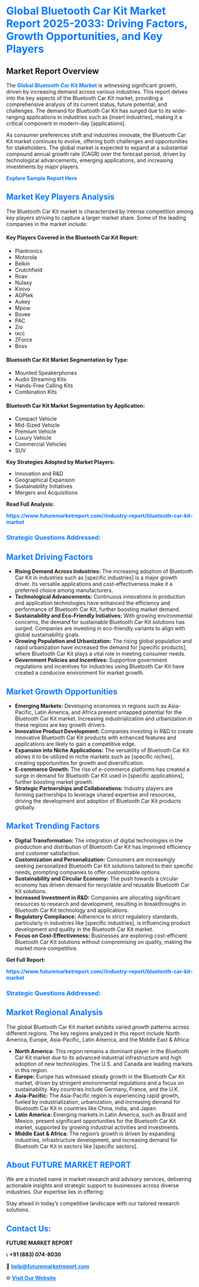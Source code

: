 <h1 style="color: #007BFF;">Global Bluetooth Car Kit Market Report 2025-2033: Driving Factors, Growth Opportunities, and Key Players</h1>

<section id="overview">
<h2>Market Report Overview</h2>
<p>The <a href="https://www.futuremarketreport.com//industry-report/bluetooth-car-kit-market" style="color: #007BFF; text-decoration: none;"><strong>Global Bluetooth Car Kit Market</strong></a> is witnessing significant growth, driven by increasing demand across various industries. This report delves into the key aspects of the Bluetooth Car Kit market, providing a comprehensive analysis of its current status, future potential, and challenges. The demand for Bluetooth Car Kit has surged due to its wide-ranging applications in industries such as [insert industries], making it a critical component in modern-day [applications].</p>
<p>As consumer preferences shift and industries innovate, the Bluetooth Car Kit market continues to evolve, offering both challenges and opportunities for stakeholders. The global market is expected to expand at a substantial compound annual growth rate (CAGR) over the forecast period, driven by technological advancements, emerging applications, and increasing investments by major players.</p>
</section>

<section id="overview">
<p><a href="https://www.futuremarketreport.com//request-sample/reportId=60462" style="color: #007BFF; text-decoration: none;"><strong>Explore Sample Report Here</strong></a></p>
</section>

<section id="key-players">
<h2 style="color: #007BFF;">Market Key Players Analysis</h2>
<p>The Bluetooth Car Kit market is characterized by intense competition among key players striving to capture a larger market share. Some of the leading companies in the market include:</p>
<h4>Key Players Covered in the Bluetooth Car Kit Report:</h4>
<ul><li>Plantronics</li><li>Motorola</li><li>Belkin</li><li>Crutchfield</li><li>Roav</li><li>Nulaxy</li><li>Kinivo</li><li>AGPtek</li><li>Aukey</li><li>Mpow</li><li>Bovee</li><li>PAC</li><li>Zio</li><li>ixcc</li><li>ZForce</li><li>Boss</li></ul>
<h4>Bluetooth Car Kit Market Segmentation by Type:</h4>
<ul><li>Mounted Speakerphones</li><li>Audio Streaming Kits</li><li>Hands-Free Calling Kits</li><li>Combination Kits</li></ul>

<h4>Bluetooth Car Kit Market Segmentation by Application:</h4>
<ul><li>Compact Vehicle</li><li>Mid-Sized Vehicle</li><li>Premium Vehicle</li><li>Luxury Vehicle</li><li>Commercial Vehicles</li><li>SUV</li></ul>
<p><strong>Key Strategies Adopted by Market Players:</strong></p>
<ul>
<li>Innovation and R&D</li>
<li>Geographical Expansion</li>
<li>Sustainability Initiatives</li>
<li>Mergers and Acquisitions</li>
</ul>
</section>

<section>
<p><strong>Read Full Analysis: </strong></p><a href="https://www.futuremarketreport.com//industry-report/bluetooth-car-kit-market" style="color: #007BFF; text-decoration: none;"><strong>https://www.futuremarketreport.com//industry-report/bluetooth-car-kit-market</strong></a>
<h3 style="color: #007BFF;">Strategic Questions Addressed:</h3>
</section>

<section id="driving-factors">
<h2 style="color: #007BFF;">Market Driving Factors</h2>
<ul>
<li><strong>Rising Demand Across Industries:</strong> The increasing adoption of Bluetooth Car Kit in industries such as [specific industries] is a major growth driver. Its versatile applications and cost-effectiveness make it a preferred choice among manufacturers.</li>
<li><strong>Technological Advancements:</strong> Continuous innovations in production and application technologies have enhanced the efficiency and performance of Bluetooth Car Kit, further boosting market demand.</li>
<li><strong>Sustainability and Eco-Friendly Initiatives:</strong> With growing environmental concerns, the demand for sustainable Bluetooth Car Kit solutions has surged. Companies are investing in eco-friendly variants to align with global sustainability goals.</li>
<li><strong>Growing Population and Urbanization:</strong> The rising global population and rapid urbanization have increased the demand for [specific products], where Bluetooth Car Kit plays a vital role in meeting consumer needs.</li>
<li><strong>Government Policies and Incentives:</strong> Supportive government regulations and incentives for industries using Bluetooth Car Kit have created a conducive environment for market growth.</li>
</ul>
</section>

<section id="growth-opportunities">
<h2 style="color: #007BFF;">Market Growth Opportunities</h2>
<ul>
<li><strong>Emerging Markets:</strong> Developing economies in regions such as Asia-Pacific, Latin America, and Africa present untapped potential for the Bluetooth Car Kit market. Increasing industrialization and urbanization in these regions are key growth drivers.</li>
<li><strong>Innovative Product Development:</strong> Companies investing in R&D to create innovative Bluetooth Car Kit products with enhanced features and applications are likely to gain a competitive edge.</li>
<li><strong>Expansion into Niche Applications:</strong> The versatility of Bluetooth Car Kit allows it to be utilized in niche markets such as [specific niches], creating opportunities for growth and diversification.</li>
<li><strong>E-commerce Growth:</strong> The rise of e-commerce platforms has created a surge in demand for Bluetooth Car Kit used in [specific applications], further boosting market growth.</li>
<li><strong>Strategic Partnerships and Collaborations:</strong> Industry players are forming partnerships to leverage shared expertise and resources, driving the development and adoption of Bluetooth Car Kit products globally.</li>
</ul>
</section>

<section id="trending-factors">
<h2 style="color: #007BFF;">Market Trending Factors</h2>
<ul>
<li><strong>Digital Transformation:</strong> The integration of digital technologies in the production and distribution of Bluetooth Car Kit has improved efficiency and customer satisfaction.</li>
<li><strong>Customization and Personalization:</strong> Consumers are increasingly seeking personalized Bluetooth Car Kit solutions tailored to their specific needs, prompting companies to offer customizable options.</li>
<li><strong>Sustainability and Circular Economy:</strong> The push towards a circular economy has driven demand for recyclable and reusable Bluetooth Car Kit solutions.</li>
<li><strong>Increased Investment in R&D:</strong> Companies are allocating significant resources to research and development, resulting in breakthroughs in Bluetooth Car Kit technology and applications.</li>
<li><strong>Regulatory Compliance:</strong> Adherence to strict regulatory standards, particularly in industries like [specific industries], is influencing product development and quality in the Bluetooth Car Kit market.</li>
<li><strong>Focus on Cost-Effectiveness:</strong> Businesses are exploring cost-efficient Bluetooth Car Kit solutions without compromising on quality, making the market more competitive.</li>
</ul>
</section>

<section>
<p><strong>Get Full Report: </strong></p><a href="https://www.futuremarketreport.com//industry-report/bluetooth-car-kit-market" style="color: #007BFF; text-decoration: none;"><strong>https://www.futuremarketreport.com//industry-report/bluetooth-car-kit-market</strong></a>
<h3 style="color: #007BFF;">Strategic Questions Addressed:</h3>
</section>


<section id="regional-analysis">
<h2 style="color: #007BFF;">Market Regional Analysis</h2>
<p>The global Bluetooth Car Kit market exhibits varied growth patterns across different regions. The key regions analyzed in this report include North America, Europe, Asia-Pacific, Latin America, and the Middle East & Africa:</p>
<ul>
<li><strong>North America:</strong> This region remains a dominant player in the Bluetooth Car Kit market due to its advanced industrial infrastructure and high adoption of new technologies. The U.S. and Canada are leading markets in this region.</li>
<li><strong>Europe:</strong> Europe has witnessed steady growth in the Bluetooth Car Kit market, driven by stringent environmental regulations and a focus on sustainability. Key countries include Germany, France, and the U.K.</li>
<li><strong>Asia-Pacific:</strong> The Asia-Pacific region is experiencing rapid growth, fueled by industrialization, urbanization, and increasing demand for Bluetooth Car Kit in countries like China, India, and Japan.</li>
<li><strong>Latin America:</strong> Emerging markets in Latin America, such as Brazil and Mexico, present significant opportunities for the Bluetooth Car Kit market, supported by growing industrial activities and investments.</li>
<li><strong>Middle East & Africa:</strong> The region’s growth is driven by expanding industries, infrastructure development, and increasing demand for Bluetooth Car Kit in sectors like [specific sectors].</li>
</ul>
</section>

<footer>
<h2 style="color: #007BFF;">About FUTURE MARKET REPORT</h2>
<p>We are a trusted name in market research and advisory services, delivering actionable insights and strategic support to businesses across diverse industries. Our expertise lies in offering:</p>

<p>Stay ahead in today’s competitive landscape with our tailored research solutions.</p>

<h2 style="color: #007BFF;">Contact Us:</h2>
<p><strong>FUTURE MARKET REPORT</strong></p>
<p>📞 <strong>+91 (883) 074-8030</strong></p>
<p>📧 <strong><a href="mailto:help@futuremarketreport.com" style="color: #007BFF;">help@futuremarketreport.com</a></strong></p>
<p>🌐 <strong><a href="https://www.futuremarketreport.com/" style="color: #007BFF;">Visit Our Website</a></strong></p>
</footer>